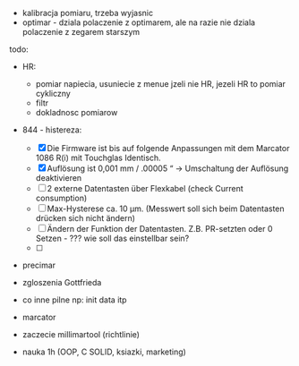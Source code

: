 - kalibracja pomiaru, trzeba wyjasnic
- optimar - dziala polaczenie z optimarem, ale na razie nie dziala polaczenie z zegarem starszym

todo:
- HR:
	- pomiar napiecia, usuniecie z menue jzeli nie HR, jezeli HR to pomiar cykliczny 
	- filtr
	- dokladnosc pomiarow
- 844 - histereza:
	- [x] Die Firmware ist bis auf folgende Anpassungen mit dem Marcator 1086 R(i) mit Touchglas Identisch.
	- [x] Auflösung ist 0,001 mm / .00005 “ -> Umschaltung der Auflösung deaktivieren
	- [ ] 2 externe Datentasten über Flexkabel (check Current consumption)
	- [ ] Max-Hysterese ca. 10 µm. (Messwert soll sich beim Datentasten drücken sich nicht ändern)
	- [ ] Ändern der Funktion der Datentasten. Z.B. PR-setzten oder 0 Setzen - ??? wie soll das einstellbar sein?
	- [ ] 
- precimar


- zgloszenia Gottfrieda
- co inne pilne np: init data itp
- marcator
- zaczecie millimartool (richtlinie)
- nauka 1h (OOP, C SOLID, ksiazki, marketing)


